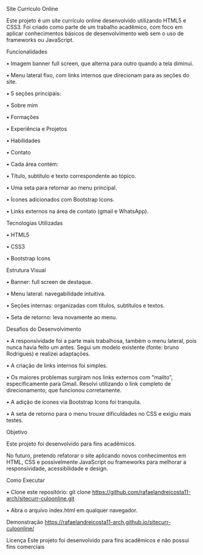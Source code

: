 Site Currículo Online

Este projeto é um site currículo online desenvolvido utilizando HTML5 e CSS3.
Foi criado como parte de um trabalho acadêmico, com foco em aplicar conhecimentos básicos de desenvolvimento web sem o uso de frameworks ou JavaScript.

Funcionalidades

• Imagem banner full screen, que alterna para outro quando a tela diminui.

• Menu lateral fixo, com links internos que direcionam para as seções do site.

• 5 seções principais: 

• Sobre mim

• Formações

• Experiência e Projetos

• Habilidades

• Contato

• Cada área contém: 

• Título, subtítulo e texto correspondente ao tópico.

• Uma seta para retornar ao menu principal.

• Ícones adicionados com Bootstrap Icons.

• Links externos na área de contato (gmail e WhatsApp).

Tecnologias Utilizadas

• HTML5

• CSS3

• Bootstrap Icons

Estrutura Visual

• Banner: full screen de destaque.

• Menu lateral: navegabilidade intuitiva.

• Seções internas: organizadas com títulos, subtítulos e textos.

• Seta de retorno: leva novamente ao menu.

Desafios do Desenvolvimento

• A responsividade foi a parte mais trabalhosa, também o menu lateral, pois nunca havia feito um antes. Segui um modelo existente (fonte: bruno Rodrigues) e realizei adaptações.

• A criação de links internos foi simples.

• Os maiores problemas surgiram nos links externos com "mailto", especificamente para Gmail. Resolvi utilizando o link completo de direcionamento, que funcionou corretamente.

• A adição de ícones via Bootstrap Icons foi tranquila.

• A seta de retorno para o menu trouxe dificuldades no CSS e exigiu mais testes.

Objetivo

Este projeto foi desenvolvido para fins acadêmicos.

No futuro, pretendo refatorar o site aplicando novos conhecimentos em HTML, CSS e possivelmente JavaScript ou frameworks para melhorar a responsividade, acessibilidade e design.

Como Executar

• Clone este repositório: git clone https://github.com/rafaelandreicosta11-arch/sitecurr-culoonline.git

• Abra o arquivo index.html em qualquer navegador.

Demonstração
 https://rafaelandreicosta11-arch.github.io/sitecurr-culoonline/

Licença
Este projeto foi desenvolvido para fins acadêmicos e não possui fins comerciais
